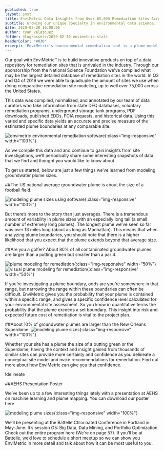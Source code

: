```yaml
---
published: true
layout: post
title: EnviMetric Data Insights from Over 85,000 Remediation Sites Across the United States
subtitle: Growing our unique specialty in environmental data science.
date: 2020-02-20 10:00:00
author: ryan_velazquez
folder: blog/assets/2020-02-20-envimetric-stats
headerColor: '#030'
excerpt: 'EnviMetric’s environmental remediation tool is a plume modeling software that analyzes data from over 85,000 sites across the United States to help Project Managers understand plume boundaries. We’ve compiled a snapshot of the types of data we’ve aggregated in this blog post.'
---
```

Our goal with EnviMetric™ is to build innovative products on top of a data repository for remediation sites that is unrivaled in the industry. Through our sponsorship from the National Science Foundation we’ve compiled what may be the largest detailed database of remediation sites in the world. In Q3 and Q4 of 2019 we were able to quadruple the amount of sites we use when doing comparative remediation site modeling, up to well over 75,000 across the United States.

This data was compiled, normalized, and annotated by our team of data curators who take information from state DEQ databases, voluntary remediation programs, underground storage tank programs, PDF downloads, published EDDs, FOIA requests, and historical data.  Using this varied and specific data yields an accurate and precise measure of the estimated plume boundaries at any comparable site.


![envimetric environmental remediation software]({{site.baseurl}}/{{page.folder}}/data_growth.png){:class="img-responsive" width="100%"}

As we compile this data and and continue to gain insights from site investigations, we’ll periodically share some interesting snapshots of data that we find and thought you would like to know about.

To get us started, below are just a few things we’ve learned from modeling groundwater plume sizes.

##The US national average groundwater plume is about the size of a football field.

![modeling plume sizes using software]({{site.baseurl}}/{{page.folder}}/football_field.jpg){:class="img-responsive" width="100%"}

But there’s more to the story than just averages.  There is a tremendous amount of variability in plume sizes with an especially long tail (a small number of extremely long plumes).  The longest plume we've seen so far was over 13 miles long (about as long as Manhattan). This means that when analyzing plume boundaries, you should note that there is a higher likelihood that you expect that the plume extends beyond that average size.

##Are you a golfer?  About 80% of all contaminated groundwater plumes are larger than a putting green but smaller than a par 4.

![plume modeling for remediation]({{site.baseurl}}/{{page.folder}}/golf_green.jpg){:class="img-responsive" width="50%"}![visual plume modeling for remediation]({{site.baseurl}}/{{page.folder}}/par_four.jpg){:class="img-responsive" width="50%"}

If you’re investigating a plume boundary, odds are you’re somewhere in that range, but narrowing the range within these boundaries can often be difficult. EnviMetric gives you the probability that your plume is contained within a specific range, and gives a specific confidence level calculated for your environmental site assessment.  So you know in quantitative terms the probability that the plume exceeds a set boundary.  This insight into risk and expected future cost of remediation is vital to the project plan.

##About 10% of groundwater plumes are larger than the New Orleans Superdome.
![modeling plume sizes]({{site.baseurl}}/{{page.folder}}/superdome.jpg){:class="img-responsive" width="100%"}

Whether your site has a plume the size of a putting green or the Superdome, having the context and insight gained from thousands of similar sites can provide more certainty and confidence as you delineate a conceptual site model and make recommendations for remediation.  Find out more about how EnviMetric can give you that confidence.


!delineate

##AEHS Presentation Poster

We’ve been up to a few interesting things lately with a presentation at AEHS on machine learning and plume mapping. You can download our poster here.

![modeling plume sizes]({{site.baseurl}}/{{page.folder}}/envimetric_poster.png){:class="img-responsive" width="100%"}

We’ll be presenting at the Battelle Chlorinated Conference in Portland in May-June.  It’s session G5: Big Data, Data Mining, and Portfolio Optimization. Check out the entire program here (We’re on page 57).  If you’ll be at Battelle, we’d love to schedule a short meetup so we can show you EnviMetric in more detail and talk about how it can be most useful to you.
